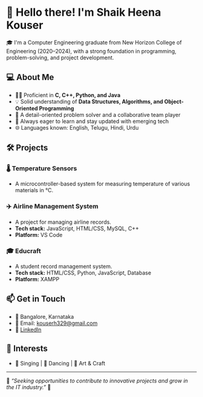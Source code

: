 # 👋 Hello there! I'm Shaik Heena Kouser

🎓 I'm a Computer Engineering graduate from New Horizon College of Engineering (2020–2024), with a strong foundation in programming, problem-solving, and project development.

## 💻 About Me
- 👩‍💻 Proficient in **C, C++, Python, and Java**
- 💡 Solid understanding of **Data Structures, Algorithms, and Object-Oriented Programming**
- 🤝 A detail-oriented problem solver and a collaborative team player
- 🌱 Always eager to learn and stay updated with emerging tech
- 🌐 Languages known: English, Telugu, Hindi, Urdu

## 🛠️ Projects
### 🌡️ Temperature Sensors
- A microcontroller-based system for measuring temperature of various materials in °C.

### ✈️ Airline Management System
- A project for managing airline records.
- **Tech stack:** JavaScript, HTML/CSS, MySQL, C++
- **Platform:** VS Code

### 🎓 Educraft
- A student record management system.
- **Tech stack:** HTML/CSS, Python, JavaScript, Database
- **Platform:** XAMPP

## 📫 Get in Touch
- 📍 Bangalore, Karnataka
- 📧 Email: kouserh329@gmail.com
- 🔗 [LinkedIn](https://www.linkedin.com/in/heena-kouser-shaik/)

## 🎨 Interests
- 🎤 Singing | 💃 Dancing | 🎨 Art & Craft

---

🌟 *“Seeking opportunities to contribute to innovative projects and grow in the IT industry.”* 🌟

